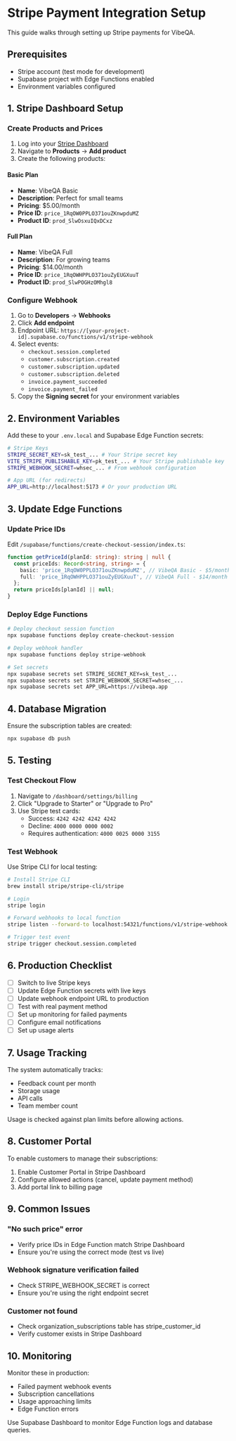 # Stripe Payment Integration Setup

This guide walks through setting up Stripe payments for VibeQA.

## Prerequisites

- Stripe account (test mode for development)
- Supabase project with Edge Functions enabled
- Environment variables configured

## 1. Stripe Dashboard Setup

### Create Products and Prices

1. Log into your [Stripe Dashboard](https://dashboard.stripe.com)
2. Navigate to **Products** → **Add product**
3. Create the following products:

#### Basic Plan
- **Name**: VibeQA Basic
- **Description**: Perfect for small teams
- **Pricing**: $5.00/month
- **Price ID**: `price_1RqOW0PPLO371ouZKnwpduMZ`
- **Product ID**: `prod_SlwOsxuIQxDCxz`

#### Full Plan
- **Name**: VibeQA Full
- **Description**: For growing teams
- **Pricing**: $14.00/month
- **Price ID**: `price_1RqOWHPPLO371ouZyEUGXuuT`
- **Product ID**: `prod_SlwPOGHzOMhgl8`

### Configure Webhook

1. Go to **Developers** → **Webhooks**
2. Click **Add endpoint**
3. Endpoint URL: `https://[your-project-id].supabase.co/functions/v1/stripe-webhook`
4. Select events:
   - `checkout.session.completed`
   - `customer.subscription.created`
   - `customer.subscription.updated`
   - `customer.subscription.deleted`
   - `invoice.payment_succeeded`
   - `invoice.payment_failed`
5. Copy the **Signing secret** for your environment variables

## 2. Environment Variables

Add these to your `.env.local` and Supabase Edge Function secrets:

```bash
# Stripe Keys
STRIPE_SECRET_KEY=sk_test_... # Your Stripe secret key
VITE_STRIPE_PUBLISHABLE_KEY=pk_test_... # Your Stripe publishable key
STRIPE_WEBHOOK_SECRET=whsec_... # From webhook configuration

# App URL (for redirects)
APP_URL=http://localhost:5173 # Or your production URL
```

## 3. Update Edge Functions

### Update Price IDs

Edit `/supabase/functions/create-checkout-session/index.ts`:

```typescript
function getPriceId(planId: string): string | null {
  const priceIds: Record<string, string> = {
    basic: 'price_1RqOW0PPLO371ouZKnwpduMZ', // VibeQA Basic - $5/month
    full: 'price_1RqOWHPPLO371ouZyEUGXuuT', // VibeQA Full - $14/month
  };
  return priceIds[planId] || null;
}
```

### Deploy Edge Functions

```bash
# Deploy checkout session function
npx supabase functions deploy create-checkout-session

# Deploy webhook handler
npx supabase functions deploy stripe-webhook

# Set secrets
npx supabase secrets set STRIPE_SECRET_KEY=sk_test_...
npx supabase secrets set STRIPE_WEBHOOK_SECRET=whsec_...
npx supabase secrets set APP_URL=https://vibeqa.app
```

## 4. Database Migration

Ensure the subscription tables are created:

```bash
npx supabase db push
```

## 5. Testing

### Test Checkout Flow

1. Navigate to `/dashboard/settings/billing`
2. Click "Upgrade to Starter" or "Upgrade to Pro"
3. Use Stripe test cards:
   - Success: `4242 4242 4242 4242`
   - Decline: `4000 0000 0000 0002`
   - Requires authentication: `4000 0025 0000 3155`

### Test Webhook

Use Stripe CLI for local testing:

```bash
# Install Stripe CLI
brew install stripe/stripe-cli/stripe

# Login
stripe login

# Forward webhooks to local function
stripe listen --forward-to localhost:54321/functions/v1/stripe-webhook

# Trigger test event
stripe trigger checkout.session.completed
```

## 6. Production Checklist

- [ ] Switch to live Stripe keys
- [ ] Update Edge Function secrets with live keys
- [ ] Update webhook endpoint URL to production
- [ ] Test with real payment method
- [ ] Set up monitoring for failed payments
- [ ] Configure email notifications
- [ ] Set up usage alerts

## 7. Usage Tracking

The system automatically tracks:
- Feedback count per month
- Storage usage
- API calls
- Team member count

Usage is checked against plan limits before allowing actions.

## 8. Customer Portal

To enable customers to manage their subscriptions:

1. Enable Customer Portal in Stripe Dashboard
2. Configure allowed actions (cancel, update payment method)
3. Add portal link to billing page

## 9. Common Issues

### "No such price" error
- Verify price IDs in Edge Function match Stripe Dashboard
- Ensure you're using the correct mode (test vs live)

### Webhook signature verification failed
- Check STRIPE_WEBHOOK_SECRET is correct
- Ensure you're using the right endpoint secret

### Customer not found
- Check organization_subscriptions table has stripe_customer_id
- Verify customer exists in Stripe Dashboard

## 10. Monitoring

Monitor these in production:
- Failed payment webhook events
- Subscription cancellations
- Usage approaching limits
- Edge Function errors

Use Supabase Dashboard to monitor Edge Function logs and database queries.